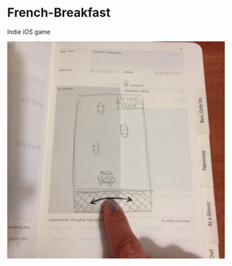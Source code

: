 French-Breakfast
================

Indie iOS game

![First Sketch](https://github.com/ilya-pi/French-Breakfast/blob/master/Documents/first-sketch.jpg?raw=true)
